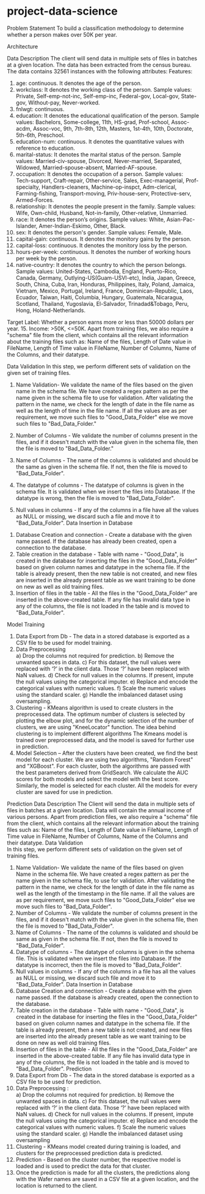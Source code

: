 # project-data-science
Problem Statement
To build a classification methodology to determine whether a person makes over 50K per year.

Architecture
  
Data Description
The client will send data in multiple sets of files in batches at a given location. The data has been extracted from the census bureau. 
The data contains 32561 instances with the following attributes:
Features:

1.	age: continuous. It denotes the age of the person.
2.	workclass: It denotes the working class of the person. Sample values: Private, Self-emp-not-inc, Self-emp-inc, Federal-gov, Local-gov, State-gov, Without-pay, Never-worked.
3.	fnlwgt: continuous.
4.	education: It denotes the educational qualification of the person. Sample values: Bachelors, Some-college, 11th, HS-grad, Prof-school, Assoc-acdm, Assoc-voc, 9th, 7th-8th, 12th, Masters, 1st-4th, 10th, Doctorate, 5th-6th, Preschool.
5.	education-num: continuous. It denotes the quantitative values with reference to education. 
6.	marital-status: It denotes the marital status of the person. Sample values:  Married-civ-spouse, Divorced, Never-married, Separated, Widowed, Married-spouse-absent, Married-AF-spouse.
7.	occupation: It denotes the occupation of a person. Sample values: Tech-support, Craft-repair, Other-service, Sales, Exec-managerial, Prof-specialty, Handlers-cleaners, Machine-op-inspct, Adm-clerical, Farming-fishing, Transport-moving, Priv-house-serv, Protective-serv, Armed-Forces.
8.	relationship: It denotes the people present in the family. Sample values: Wife, Own-child, Husband, Not-in-family, Other-relative, Unmarried.
9.	race: It denotes the person’s origins. Sample values: White, Asian-Pac-Islander, Amer-Indian-Eskimo, Other, Black.
10.	sex: It denotes the person's gender. Sample values: Female, Male. 
11.	capital-gain: continuous. It denotes the monitory gains by the person.
12.	capital-loss: continuous. It denotes the monitory loss by the person.
13.	hours-per-week: continuous. It denotes the number of working hours per week by the person.
14.	native-country: It denotes the country to which the person belongs. Sample values: United-States, Cambodia, England, Puerto-Rico, Canada, Germany, Outlying-US(Guam-USVI-etc), India, Japan, Greece, South, China, Cuba, Iran, Honduras, Philippines, Italy, Poland, Jamaica, Vietnam, Mexico, Portugal, Ireland, France, Dominican-Republic, Laos, Ecuador, Taiwan, Haiti, Columbia, Hungary, Guatemala, Nicaragua, Scotland, Thailand, Yugoslavia, El-Salvador, Trinadad&Tobago, Peru, Hong, Holand-Netherlands.

Target Label:
Whether a person earns more or less than 50000 dollars per year.
15.	Income:  >50K, <=50K.
Apart from training files, we also require a "schema" file from the client, which contains all the relevant information about the training files such as:
Name of the files, Length of Date value in FileName, Length of Time value in FileName, Number of Columns, Name of the Columns, and their datatype.

Data Validation 
In this step, we perform different sets of validation on the given set of training files.  
1.	 Name Validation- We validate the name of the files based on the given name in the schema file. We have created a regex pattern as per the name given in the schema file to use for validation. After validating the pattern in the name, we check for the length of date in the file name as well as the length of time in the file name. If all the values are as per requirement, we move such files to "Good_Data_Folder" else we move such files to "Bad_Data_Folder."

2.	 Number of Columns - We validate the number of columns present in the files, and if it doesn't match with the value given in the schema file, then the file is moved to "Bad_Data_Folder."


3.	 Name of Columns - The name of the columns is validated and should be the same as given in the schema file. If not, then the file is moved to "Bad_Data_Folder".

4.	 The datatype of columns - The datatype of columns is given in the schema file. It is validated when we insert the files into Database. If the datatype is wrong, then the file is moved to "Bad_Data_Folder".


5.	Null values in columns - If any of the columns in a file have all the values as NULL or missing, we discard such a file and move it to "Bad_Data_Folder".
Data Insertion in Database
 
1) Database Creation and connection - Create a database with the given name passed. If the database has already been created, open a connection to the database. 
2) Table creation in the database - Table with name - "Good_Data", is created in the database for inserting the files in the "Good_Data_Folder" based on given column names and datatype in the schema file. If the table is already present, then the new table is not created, and new files are inserted in the already present table as we want training to be done on new as well as old training files.     
3) Insertion of files in the table - All the files in the "Good_Data_Folder" are inserted in the above-created table. If any file has invalid data type in any of the columns, the file is not loaded in the table and is moved to "Bad_Data_Folder".

Model Training 
1) Data Export from Db - The data in a stored database is exported as a CSV file to be used for model training.
2) Data Preprocessing   
a)	Drop the columns not required for prediction.
b)	Remove the unwanted spaces in data.
c)	For this dataset, the null values were replaced with ‘?’ in the client data. Those ‘?’ have been replaced with NaN values.
d)	Check for null values in the columns. If present, impute the null values using the categorical imputer.
e)	Replace and encode the categorical values with numeric values.
f)	Scale the numeric values using the standard scaler.
g)	Handle the imbalanced dataset using oversampling.
3) Clustering - KMeans algorithm is used to create clusters in the preprocessed data. The optimum number of clusters is selected by plotting the elbow plot, and for the dynamic selection of the number of clusters, we are using "KneeLocator" function. The idea behind clustering is to implement different algorithms
The Kmeans model is trained over preprocessed data, and the model is saved for further use in prediction.
4) Model Selection – After the clusters have been created, we find the best model for each cluster. We are using two algorithms, "Random Forest" and "XGBoost". For each cluster, both the algorithms are passed with the best parameters derived from GridSearch. We calculate the AUC scores for both models and select the model with the best score. Similarly, the model is selected for each cluster. All the models for every cluster are saved for use in prediction.




Prediction Data Description
 The Client will send the data in multiple sets of files in batches at a given location. Data will contain the annual income of various persons. 
Apart from prediction files, we also require a "schema" file from the client, which contains all the relevant information about the training files such as:
Name of the files, Length of Date value in FileName, Length of Time value in FileName, Number of Columns, Name of the Columns and their datatype.
Data Validation  
In this step, we perform different sets of validation on the given set of training files.  
1) Name Validation- We validate the name of the files based on given Name in the schema file. We have created a regex pattern as per the name given in the schema file, to use for validation. After validating the pattern in the name, we check for the length of date in the file name as well as the length of the timestamp in the file name. If all the values are as per requirement, we move such files to "Good_Data_Folder" else we move such files to "Bad_Data_Folder". 
2) Number of Columns - We validate the number of columns present in the files, and if it doesn't match with the value given in the schema file, then the file is moved to "Bad_Data_Folder". 
3) Name of Columns - The name of the columns is validated and should be same as given in the schema file. If not, then the file is moved to "Bad_Data_Folder". 
4) Datatype of columns - The datatype of columns is given in the schema file. This is validated when we insert the files into Database. If the datatype is incorrect, then the file is moved to "Bad_Data_Folder". 
5) Null values in columns - If any of the columns in a file has all the values as NULL or missing, we discard such file and move it to "Bad_Data_Folder". 
Data Insertion in Database 
1) Database Creation and connection - Create a database with the given name passed. If the database is already created, open the connection to the database. 
2) Table creation in the database - Table with name - "Good_Data", is created in the database for inserting the files in the "Good_Data_Folder" based on given column names and datatype in the schema file. If the table is already present, then a new table is not created, and new files are inserted into the already present table as we want training to be done on new as well old training files.     
3) Insertion of files in the table - All the files in the "Good_Data_Folder" are inserted in the above-created table. If any file has invalid data type in any of the columns, the file is not loaded in the table and is moved to "Bad_Data_Folder".
Prediction 
1) Data Export from Db - The data in the stored database is exported as a CSV file to be used for prediction.
2) Data Preprocessing  :  
a)	Drop the columns not required for prediction.
b)	Remove the unwanted spaces in data.
c)	For this dataset, the null values were replaced with ‘?’ in the client data. Those ‘?’ have been replaced with NaN values.
d)	Check for null values in the columns. If present, impute the null values using the categorical imputer.
e)	Replace and encode the categorical values with numeric values.
f)	Scale the numeric values using the standard scaler.
g)	Handle the imbalanced dataset using oversampling
3) Clustering - KMeans model created during training is loaded, and clusters for the preprocessed prediction data is predicted.
4) Prediction - Based on the cluster number, the respective model is loaded and is used to predict the data for that cluster.
5) Once the prediction is made for all the clusters, the predictions along with the Wafer names are saved in a CSV file at a given location, and the location is returned to the client.
